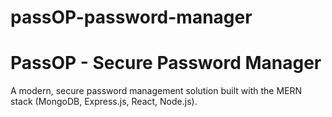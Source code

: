 # passOP-password-manager
# PassOP - Secure Password Manager
A modern, secure password management solution built with the MERN stack (MongoDB, Express.js, React, Node.js).

